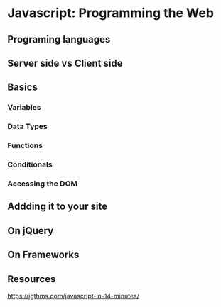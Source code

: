 # Javascript: Programming the Web

## Programing languages

## Server side vs Client side

## Basics

### Variables

### Data Types

### Functions

### Conditionals

### Accessing the DOM

## Addding it to your site

## On jQuery

## On Frameworks

## Resources

https://jgthms.com/javascript-in-14-minutes/